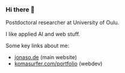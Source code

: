 ### Hi there 👋

Postdoctoral researcher at University of Oulu.

I like applied AI and web stuff.

Some key links about me:
- [jonaso.de](https://www.jonaso.de) (main website)
- [komasurfer.com/portfolio](https://komasurfer.com/portfolio/) (webdev)

<!--
**joetm/joetm** is a ✨ _special_ ✨ repository because its `README.md` (this file) appears on your GitHub profile.

Here are some ideas to get you started:

- 🔭 I’m currently working on ...
- 🌱 I’m currently learning ...
- 👯 I’m looking to collaborate on ...
- 🤔 I’m looking for help with ...
- 💬 Ask me about ...
- 📫 How to reach me: ...
- 😄 Pronouns: ...
- ⚡ Fun fact: ...
-->
